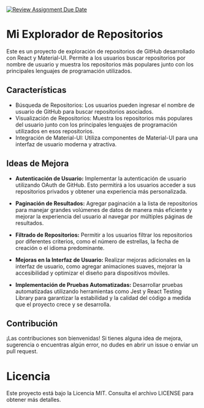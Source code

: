 [![Review Assignment Due Date](https://classroom.github.com/assets/deadline-readme-button-24ddc0f5d75046c5622901739e7c5dd533143b0c8e959d652212380cedb1ea36.svg)](https://classroom.github.com/a/eZfqBP6h)
# Mi Explorador de Repositorios

Este es un proyecto de exploración de repositorios de GitHub desarrollado con React y Material-UI. Permite a los usuarios buscar repositorios por nombre de usuario y muestra los repositorios más populares junto con los principales lenguajes de programación utilizados.

## Características

- Búsqueda de Repositorios: Los usuarios pueden ingresar el nombre de usuario de GitHub para buscar repositorios asociados.
- Visualización de Repositorios: Muestra los repositorios más populares del usuario junto con los principales lenguajes de programación utilizados en esos repositorios.
- Integración de Material-UI: Utiliza componentes de Material-UI para una interfaz de usuario moderna y atractiva.

## Ideas de Mejora

- **Autenticación de Usuario:** Implementar la autenticación de usuario utilizando OAuth de GitHub. Esto permitirá a los usuarios acceder a sus repositorios privados y obtener una experiencia más personalizada.

- **Paginación de Resultados:** Agregar paginación a la lista de repositorios para manejar grandes volúmenes de datos de manera más eficiente y mejorar la experiencia del usuario al navegar por múltiples páginas de resultados.

- **Filtrado de Repositorios:** Permitir a los usuarios filtrar los repositorios por diferentes criterios, como el número de estrellas, la fecha de creación o el idioma predominante.

- **Mejoras en la  Interfaz de Usuario:** Realizar mejoras adicionales en la interfaz de usuario, como agregar animaciones suaves, mejorar la accesibilidad y optimizar el diseño para dispositivos móviles.

- **Implementación de Pruebas Automatizadas:** Desarrollar pruebas automatizadas utilizando herramientas como Jest y React Testing Library para garantizar la estabilidad y la calidad del código a medida que el proyecto crece y se desarrolla.

## Contribución

¡Las contribuciones son bienvenidas! Si tienes alguna idea de mejora, sugerencia o encuentras algún error, no dudes en abrir un issue o enviar un pull request.

# Licencia

Este proyecto está bajo la Licencia MIT. Consulta el archivo LICENSE para obtener más detalles.